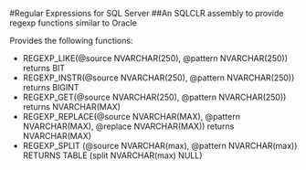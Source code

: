 #Regular Expressions for SQL Server 
##An SQLCLR assembly to provide regexp functions similar to Oracle

Provides the following functions:

*    REGEXP_LIKE(@source NVARCHAR(250), @pattern NVARCHAR(250)) returns BIT
*    REGEXP_INSTR(@source NVARCHAR(250), @pattern NVARCHAR(250)) returns BIGINT
*    REGEXP_GET(@source NVARCHAR(250), @pattern NVARCHAR(250)) returns NVARCHAR(MAX)
*    REGEXP_REPLACE(@source NVARCHAR(MAX), @pattern NVARCHAR(MAX), @replace NVARCHAR(MAX)) returns NVARCHAR(MAX)
*    REGEXP_SPLIT (@source NVARCHAR(max), @pattern NVARCHAR(max)) RETURNS TABLE (split NVARCHAR(max) NULL)
